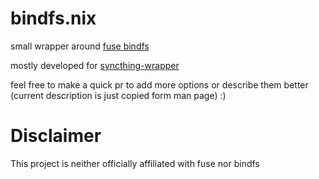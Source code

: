 # bindfs.nix

small wrapper around [fuse bindfs](https://github.com/mpartel/bindfs)

mostly developed for [syncthing-wrapper](https://github.com/haennes/syncthing-wrapper.nix)

feel free to make a quick pr to add more options or describe them better (current description is just copied form man page) :)

# Disclaimer

This project is neither officially affiliated with fuse nor bindfs
